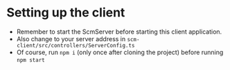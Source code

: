 # Setting up the client
* Remember to start the ScmServer before starting this client application.
* Also change to your server address in `scm-client/src/controllers/ServerConfig.ts`
* Of course, run `npm i` (only once after cloning the project) before running `npm start`